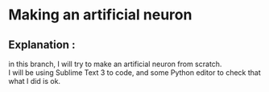 # Making an artificial neuron

## Explanation : 
in this branch, I will try to make an artificial neuron from scratch.  
I will be using Sublime Text 3 to code, and some Python editor to check that what I did is ok. 
